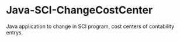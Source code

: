 # Java-SCI-ChangeCostCenter

Java application to change in SCI program, cost centers of contability entrys.
